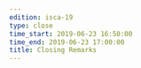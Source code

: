```yaml
---
edition: isca-19
type: close
time_start: 2019-06-23 16:50:00
time_end: 2019-06-23 17:00:00
title: Closing Remarks
---
```

